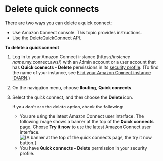 # Delete quick connects<a name="quick-connects-delete"></a>

There are two ways you can delete a quick connect:
+ Use Amazon Connect console\. This topic provides instructions\.
+ Use the [DeleteQuickConnect](https://docs.aws.amazon.com/connect/latest/APIReference/API_DeleteQuickConnect.html) API\.

**To delete a quick connect**

1. Log in to your Amazon Connect instance \(https://*instance name*\.my\.connect\.aws/\) with an Admin account or a user account that has **Quick connects \- Delete** permissions in its [security profile](connect-security-profiles.md)\. \(To find the name of your instance, see [Find your Amazon Connect instance ID/ARN](find-instance-arn.md)\.\)

1. On the navigation menu, choose **Routing**, **Quick connects**\.

1. Select the quick connect, and then choose the **Delete** icon\. 

   If you don't see the delete option, check the following:
   + You are using the latest Amazon Connect user interface\. The following image shows a banner at the top of the **Quick connects** page\. Choose **Try it now** to use the latest Amazon Connect user interface\.  
![\[A banner at the top of the quick connects page, the try it now button.\]](http://docs.aws.amazon.com/connect/latest/adminguide/images/quick-connect-newinterface.png)
   + You have **Quick connects \- Delete** permission in your security profile\.
